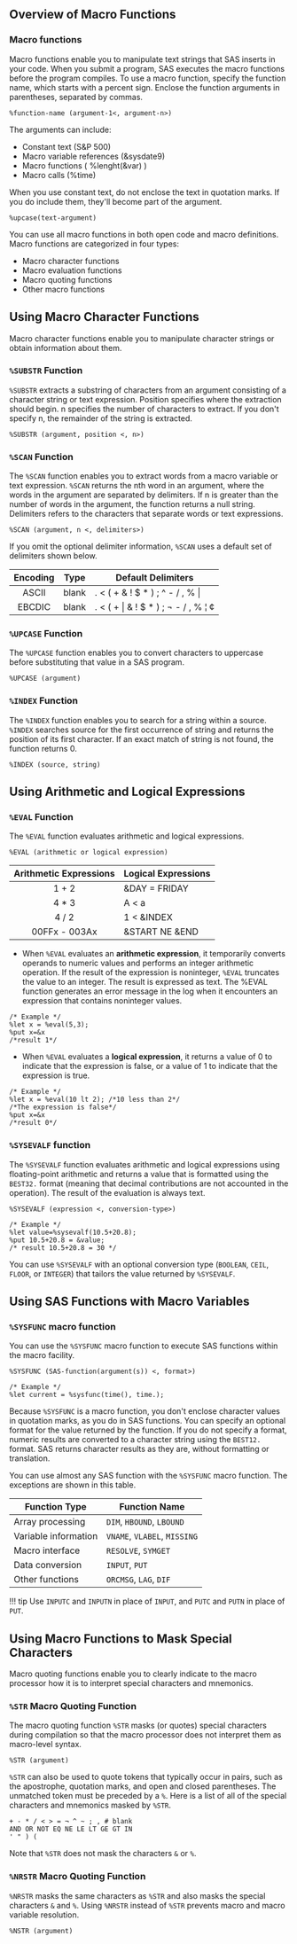 ## Overview of Macro Functions

### Macro functions 

Macro functions enable you to manipulate text strings that SAS inserts in your code. When you submit a program, SAS executes the macro functions before the program compiles. To use a macro function, specify the function name, which starts with a percent sign. Enclose the function arguments in parentheses, separated by commas.
```
%function-name (argument-1<, argument-n>)
```
The arguments can include:

* Constant text (S&P 500)
* Macro variable references (&sysdate9)
* Macro functions ( %lenght(&var) )
* Macro calls (%time)

When you use constant text, do not enclose the text in quotation marks. If you do include them, they'll become part of the argument.
```
%upcase(text-argument)
```

You can use all macro functions in both open code and macro definitions. Macro functions are categorized in four types:

* Macro character functions
* Macro evaluation functions
* Macro quoting functions
* Other macro functions

## Using Macro Character Functions

Macro character functions enable you to manipulate character strings or obtain information about them.

### `%SUBSTR` Function 

`%SUBSTR` extracts a substring of characters from an argument consisting of a character string or text expression. Position specifies where the extraction should begin. n specifies the number of characters to extract. If you don't specify n, the remainder of the string is extracted.
```
%SUBSTR (argument, position <, n>)
```

### `%SCAN` Function

The `%SCAN` function enables you to extract words from a macro variable or text expression. `%SCAN` returns the nth word in an argument, where the words in the argument are separated by delimiters. If n is greater than the number of words in the argument, the function returns a null string. Delimiters refers to the characters that separate words or text expressions.
```
%SCAN (argument, n <, delimiters>)
```

If you omit the optional delimiter information, `%SCAN` uses a default set of delimiters shown below.

| Encoding | Type	| Default Delimiters |
|:-----:|-----|-----|
| ASCII	| blank | . < ( + & ! $ * ) ; ^ - / , % &#124; |
| EBCDIC | blank | . < ( + &#124; & ! $ * ) ; ¬ - / , % ¦ ¢ |

### `%UPCASE` Function

The `%UPCASE` function enables you to convert characters to uppercase before substituting that value in a SAS program.
```
%UPCASE (argument)
```

### `%INDEX` Function

The `%INDEX` function enables you to search for a string within a source. `%INDEX` searches source for the first occurrence of string and returns the position of its first character. If an exact match of string is not found, the function returns 0.
```
%INDEX (source, string)
```

## Using Arithmetic and Logical Expressions

### `%EVAL` Function

The `%EVAL` function evaluates arithmetic and logical expressions.
```
%EVAL (arithmetic or logical expression)
```
  
| Arithmetic Expressions	|  Logical Expressions |
|:---:|----|
|  1 + 2	                  |  &DAY = FRIDAY |
|  4 * 3	                  |  A < a |
|  4 / 2	                  |  1 < &INDEX |
|  00FFx - 003Ax	          |  &START NE &END |
  
* When `%EVAL` evaluates an **arithmetic expression**, it temporarily converts operands to numeric values and performs an integer arithmetic operation. If the result of the expression is noninteger, `%EVAL` truncates the value to an integer. The result is expressed as text. The %EVAL function generates an error message in the log when it encounters an expression that contains noninteger values.

```
/* Example */
%let x = %eval(5,3);
%put x=&x
/*result 1*/
```

* When `%EVAL` evaluates a **logical expression**, it returns a value of 0 to indicate that the expression is false, or a value of 1 to indicate that the expression is true.

```
/* Example */
%let x = %eval(10 lt 2); /*10 less than 2*/
/*The expression is false*/
%put x=&x
/*result 0*/
```

### `%SYSEVALF` function

The `%SYSEVALF` function evaluates arithmetic and logical expressions using floating-point arithmetic and returns a value that is formatted using the `BEST32.` format (meaning that decimal contributions are not accounted in the operation). The result of the evaluation is always text.

```
%SYSEVALF (expression <, conversion-type>)

/* Example */
%let value=%sysevalf(10.5+20.8);
%put 10.5+20.8 = &value;
/* result 10.5+20.8 = 30 */
```

You can use `%SYSEVALF` with an optional conversion type (`BOOLEAN`, `CEIL`, `FLOOR`, or `INTEGER`) that tailors the value returned by `%SYSEVALF`.

## Using SAS Functions with Macro Variables

### `%SYSFUNC` macro function

You can use the `%SYSFUNC` macro function to execute SAS functions within the macro facility.
```
%SYSFUNC (SAS-function(argument(s)) <, format>)

/* Example */
%let current = %sysfunc(time(), time.);
```

Because `%SYSFUNC` is a macro function, you don't enclose character values in quotation marks, as you do in SAS functions. You can specify an optional format for the value returned by the function. If you do not specify a format, numeric results are converted to a character string using the `BEST12.` format. SAS returns character results as they are, without formatting or translation.

You can use almost any SAS function with the `%SYSFUNC` macro function. The exceptions are shown in this table.

| Function Type	| Function Name |
|-----|-----|
| Array processing	| `DIM`, `HBOUND`, `LBOUND` |
| Variable information	| `VNAME`, `VLABEL`, `MISSING` |
| Macro interface	| `RESOLVE`, `SYMGET` |
| Data conversion	| `INPUT`, `PUT` |
| Other functions	| `ORCMSG`, `LAG`, `DIF` |

!!! tip
    Use `INPUTC` and `INPUTN` in place of `INPUT`, and `PUTC` and `PUTN` in place of `PUT`.

## Using Macro Functions to Mask Special Characters

Macro quoting functions enable you to clearly indicate to the macro processor how it is to interpret special characters and mnemonics.

### `%STR` Macro Quoting Function

The macro quoting function `%STR` masks (or quotes) special characters during compilation so that the macro processor does not interpret them as macro-level syntax.
```
%STR (argument)
```

`%STR` can also be used to quote tokens that typically occur in pairs, such as the apostrophe, quotation marks, and open and closed parentheses. The unmatched token must be preceded by a `%`.
Here is a list of all of the special characters and mnemonics masked by `%STR`.
```
+ - * / < > = ¬ ^ ~ ; , # blank
AND OR NOT EQ NE LE LT GE GT IN
' " ) (
```

Note that `%STR` does not mask the characters `&` or `%`.

### `%NRSTR` Macro Quoting Function

`%NRSTR` masks the same characters as `%STR` and also masks the special characters `&` and `%`. Using `%NRSTR` instead of `%STR` prevents macro and macro variable resolution.
```
%NSTR (argument)
```
